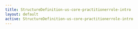```yaml
---
title: StructureDefinition-us-core-practitionerrole-intro
layout: default
active: StructureDefinition-us-core-practitionerrole-intro
---
```


